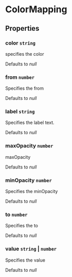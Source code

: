 # ColorMapping

## Properties

### color `string`

specifies the color

Defaults to *null*

### from `number`

Specifies the from

Defaults to *null*

### label `string`

Specifies the label text.

Defaults to *null*

### maxOpacity `number`

maxOpacity

Defaults to *null*

### minOpacity `number`

Specifies the minOpacity

Defaults to *null*

### to `number`

Specifies the to

Defaults to *null*

### value `string` &#124;  `number`

Specifies the value

Defaults to *null*
